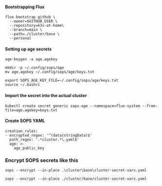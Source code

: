 #### Bootstrapping Flux
```
flux bootstrap github \
  --owner=$GITHUB_USER \
  --repository=k3s-at-home\
  --branch=main \
  --path=./cluster/base \
  --personal
```

#### Setting up age secrets
```
age-keygen -o age.agekey

mkdir -p ~/.config/sops/age
mv age.agekey ~/.config/sops/age/keys.txt

export SOPS_AGE_KEY_FILE=~/.config/sops/age/keys.txt
source ~/.bashrc
```

#### Import the secret into the actual cluster
```
kubectl create secret generic sops-age --namespace=flux-system --from-file=age.agekey=keys.txt
```

#### Create SOPS YAML
```
creation_rules:
- encrypted_regex: '^(data|stringData)$'
  path_regex: '.*cluster.*\.yaml$'
  age: >-
    age_public_key
```

### Encrypt SOPS secrets like this
```
sops --encrypt --in-place .\cluster\base\cluster-secret-vars.yaml

sops --encrypt --in-place ./cluster/base/cluster-secret-vars.yaml
```